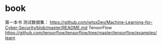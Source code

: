 # book
第一本书
测试数据集：
https://github.com/wtsxDev/Machine-Learning-for-Cyber-Security/blob/master/README.md
TensorFlow
https://github.com/tensorflow/tensorflow/tree/master/tensorflow/examples/learn

